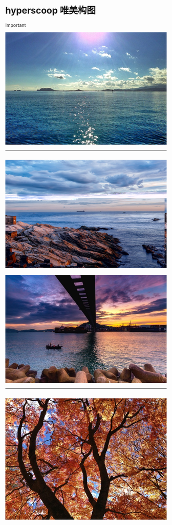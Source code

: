 # hyperscoop   唯美构图

> [!IMPORTANT]

![img ](./img/sea.jpg)

--- 


 ![img ](./img/sky1.jpg)
--- 


![img ](./img/sky2.jpg)

--- 

![img ](./img/sky3.jpg)
--- 

